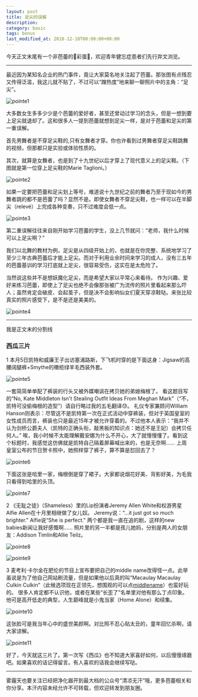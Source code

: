 ```yaml
---
layout: post
title: 足尖的误解
description: 
category: basic
tags: bonus
last_modified_at: 2018-12-18T00:00:00+00:00
---
```


今天正文末尾有一个非芭蕾的🎉彩蛋🎉，欢迎青年健忘症患者们先行弃文浏览。

---

最近因为某知名企业的热门事件，竟让大家莫名地关注起了芭蕾。那张图有点残忍又传得泛滥，我这儿就不贴了，不过可以“蹭热度”地来聊一聊照片中的主角：“足尖”。

![pointe1](/../assets/img/pointe_1.JPG)

大多数女生多多少少是个芭蕾的爱好者，甚至还曾动过学习的念头，但是一想到要上足尖就退却了。这和很多人一提到芭蕾就想到足尖一样，是对于芭蕾和足尖的第一重误解。

首先男舞者是不穿足尖鞋的,只有女舞者才穿。你也许看到过男舞者穿足尖鞋跳舞的视频，但那都只是实验或体验性质的。

其次，就算是女舞者，也是到了十九世纪以后才穿上了现代意义上的足尖鞋。（下图就是第一位穿上足尖鞋的Marie Taglioni。）

![pointe2](/../assets/img/pointe_2.JPG)

如果一定要把芭蕾和足尖划上等号，难道说十九世纪之前的舞者乃至于现如今的男舞者跳的都不是芭蕾了吗？显然不是。即使女舞者不穿足尖鞋，也一样可以在半脚尖（relevé）上完成各种变奏，只不过难度会低一点。

![pointe3](/../assets/img/pointe_3.JPG)

第二重误解往往来自刚开始学习芭蕾的学生，没上几节就问：“老师，我什么时候可以上足尖啊？”

我们以北舞的教材为例，足尖是从四级开始上的，也就是在你完整、系统地学习了至少三年古典芭蕾后才能上足尖。而对于利用业余时间来学习的成人，没有三五年的芭蕾基训的学习打底就上足尖，很容易受伤，这实在是太危险了。

当然说这些并不是想妖魔化足尖，而是希望大家以平常心来看待。
作为兴趣、爱好来练习芭蕾，即使上了足尖也绝不会像那张被广为流传的照片里看起来那么吓人；虽然肯定会破皮、会起茧子，但是决不会影响仙女们夏天穿凉鞋哒。来张比较真实的照片感受下，是不是还是美美的。

![pointe4](/../assets/img/pointe_4.JPG)

---
我是正文末的分割线


### __西瓜三片__

1 本月5日凯特和威廉王子出访塞浦路斯，下飞机时穿的是下面这身：Jigsaw的高腰阔腿裤+Smythe的橄榄绿羊毛西装外套。 

![pointe5](/../assets/img/pointe_5.JPG)

一套简简单单配了裤装的行头又被外媒嘲讽在拷贝她的弟媳梅根了。
看这题目写的“No, Kate Middleton Isn't Stealing Outfit Ideas From Meghan Mark”（“不， 凯特可没偷梅根的造型”）请自行略过我的五毛翻译😓。
礼仪专家兼顾问William Hanson则表示：尽管这不是凯特第一次在正式活动中穿裤装，但对于英国皇室的女性成员而言，裤装也只是最近15年才被允许穿着的。不过他本人表示：“我并不认为剑桥公爵夫人（凯特的正确头衔，敲黑板的知识点：她还不是王妃）会拷贝任何人。”
唉，我小时候不太能理解戴安娜为什么不开心，大了就慢慢懂了。看到这个标题时，我感觉这仿佛就是凯特自己隔着屏幕喊出来的，也是无奈啊……
上周皇室公布的节日贺卡照中，她照样穿了裤子，算不算是怼回去了？

![pointe6](/../assets/img/pointe_6.JPG)

下面这张是哈里一家，梅根倒是穿了裙子。大家都说烟花好美、背影好美，为毛我只看得到哈里的头顶。

![pointe7](/../assets/img/pointe_7.JPG)

2 《无耻之徒》（Shameless）里的Lip扮演者Jeremy Allen White和权游男星Alfie Allen在十月里相继做了女儿奴。
Jeremy说：“…it just got so much brighter." 
Alfie说“She is perfect." 
两个都是我一直在追的剧，这样的new babies新闻让我好感慨啊……
照片里的另一半都是孩儿她妈，分别是两人的女朋友：Addison Timlin和Allie Teilz。

![pointe8](/../assets/img/pointe_8.JPG)

![pointe9](/../assets/img/pointe_9.JPG)

3 麦考利·卡尔金在肥伦的节目上宣布要把自己的middle name改得怪一点。此举虽说是为了他自己网站刷流量，但是如果他以后真的叫“Macaulay Macaulay Culkin Culkin”（此候选项现在正领先，想围观的可以点[middlename](https://bunnyears.com/middlename)）也蛮好玩的。
很多人肯定都不认识他，或者在某些“长歪了”名单里对他有那么丁点印象。他可是高开低走的典型，人生巅峰就是小鬼当家（Home Alone）和续集。

![pointe10](/../assets/img/pointe_10.JPG)

这张脸可是我当年心中的盛世美颜啊。对比照不忍心贴太丑的，童年回忆杀啊，请大家谅解。

![pointe11](/../assets/img/pointe_11.JPG)

好了，今天就这三片了。第一次写《西瓜》也不知道大家喜好如何，以后慢慢琢磨吧。如果喜欢的话记得留言。有人喜欢的话我会继续写哒。

---

雾霾天也要关注已经把净化器开到最大档的公众号“清凉无汗”哦，更多芭蕾相关和你分享。本汗内容未经允许不可转载，但欢迎转发到朋友圈。